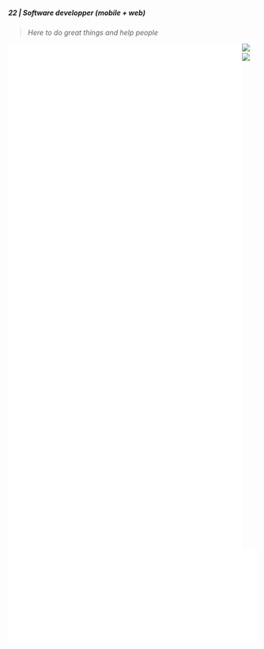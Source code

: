 ##### 22 | Software developper (mobile + web) 
> _Here to do great things and help people_

<img align="left" src="/assets/metrics.svg" alt="Metrics">

<img src="https://nirzak-streak-stats.vercel.app/?user=adam-nlem&theme=tokyonight&hide_border=false"/>

<img src="https://github-readme-stats.vercel.app/api?username=adam-nlem" />

<img src="/assets/wakatime.svg" alt="Metrics">
